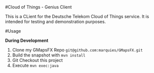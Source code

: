 #Cloud of Things - Genius Client

This is a CLient for the Deutsche Telekom Cloud of Things service. It is intended for testing and demonstration purposes.

#Usage

**During Development**

1. Clone my GMapsFX Repo `git@github.com:marquies/GMapsFX.git`
2. Build the snapshot with `mvn install`
3. Git Checkout this project
4. Execute `mvn exec:java`

